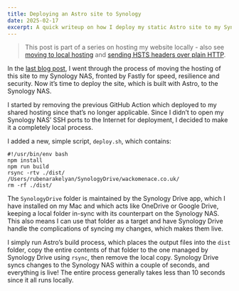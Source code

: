 ```yaml
---
title: Deploying an Astro site to Synology
date: 2025-02-17
excerpt: A quick writeup on how I deploy my static Astro site to my Synology NAS.
---
```


> This post is part of a series on hosting my website locally - also see [moving to local hosting](/blog/23-moving-to-local-hosting/) and [sending HSTS headers over plain HTTP](/blog/25-sending-hsts-headers-over-plain-http/).

In the [last blog post](/blog/23-moving-to-local-hosting/), I went through the process of moving the hosting of this site to my Synology NAS, fronted by Fastly for speed, resilience and security. Now it’s time to deploy the site, which is built with Astro, to the Synology NAS.

I started by removing the previous GitHub Action which deployed to my shared hosting since that’s no longer applicable. Since I didn’t to open my Synology NAS’ SSH ports to the Internet for deployment, I decided to make it a completely local process.

I added a new, simple script, `deploy.sh`, which contains:

```
#!/usr/bin/env bash
npm install
npm run build
rsync -rtv ./dist/ /Users/rubenarakelyan/SynologyDrive/wackomenace.co.uk/
rm -rf ./dist/
```

The `SynologyDrive` folder is maintained by the Synology Drive app, which I have installed on my Mac and which acts like OneDrive or Google Drive, keeping a local folder in-sync with its counterpart on the Synology NAS. This also means I can use that folder as a target and have Synology Drive handle the complications of syncing my changes, which makes them live.

I simply run Astro’s build process, which places the output files into the `dist` folder, copy the entire contents of that folder to the one managed by Synology Drive using `rsync`, then remove the local copy. Synology Drive syncs changes to the Synology NAS within a couple of seconds, and everything is live! The entire process generally takes less than 10 seconds since it all runs locally.
